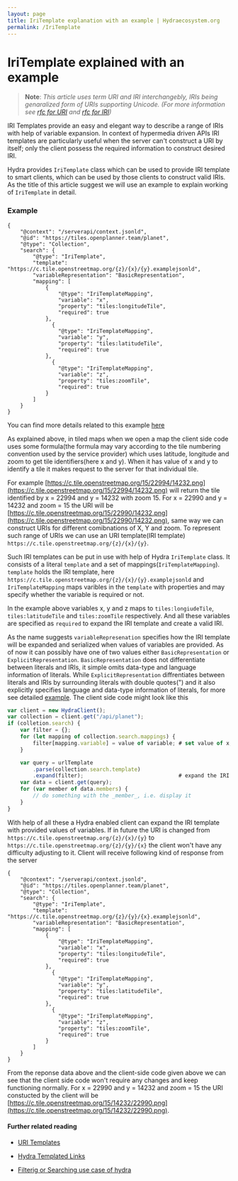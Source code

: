 ```yaml
---
layout: page
title: IriTemplate explanation with an example | Hydraecosystem.org
permalink: /IriTemplate
---
```

# IriTemplate explained with an example

>**Note**: *This article uses term URI and IRI interchangebly, IRIs being genaralized form of URIs supporting Unicode. (For 
 more information see [rfc for URI](https://tools.ietf.org/html/rfc3986) and [rfc for IRI](https://www.ietf.org/rfc/rfc3987.txt))*

IRI Templates provide an easy and elegant way to describe a range of IRIs with help of variable expansion.
In context of hypermedia driven APIs IRI templates are particularly useful when the server can't construct a URI 
by itself; only the client possess the required information to construct desired IRI.

Hydra provides `IriTemplate` class which can be used to provide IRI template to smart clients, which can be used
by those clients to construct valid IRIs. As the title of this article suggest we will use an example to explain
working of `IriTemplate` in
detail.

### Example
```
{
    "@context": "/serverapi/context.jsonld",
    "@id": "https://tiles.openplanner.team/planet",
    "@type": "Collection",
    "search": {
        "@type": "IriTemplate",
        "template": "https://c.tile.openstreetmap.org/{z}/{x}/{y}.examplejsonld",
        "variableRepresentation": "BasicRepresentation",
        "mapping": [
            {
                "@type": "IriTemplateMapping",
                "variable": "x",
                "property": "tiles:longitudeTile",
                "required": true
            },
              {
                "@type": "IriTemplateMapping",
                "variable": "y",
                "property": "tiles:latitudeTile",
                "required": true
            },
              {
                "@type": "IriTemplateMapping",
                "variable": "z",
                "property": "tiles:zoomTile",
                "required": true
            }
        ]
    }
}
``` 
You can find more details related to this example [here](https://github.com/HydraCG/Specifications/issues/171)

As explained above, in tiled maps when we open a map the client side code uses some formula(the formula may vary
according to the tile numbering convention used by the service provider) which uses latitude, longitude and zoom
to get tile identifiers(here x and y). When it has value of x and y to identify a tile it makes request to the
server for that individual tile.

For example [https://c.tile.openstreetmap.org/15/22994/14232.png](https://c.tile.openstreetmap.org/15/22994/14232.png) will return the tile identified by x = 22994 and
y = 14232 with zoom 15.
For x = 22990 and y = 14232 and zoom = 15 the URI will be [https://c.tile.openstreetmap.org/15/22990/14232.png](https://c.tile.openstreetmap.org/15/22990/14232.png), 
same way we can construct URIs for different comibnations of X, Y and zoom. To represent such range of URIs we 
can use an URI template(IRI template) `https://c.tile.openstreetmap.org/{z}/{x}/{y}`.

Such IRI templates can be put in use with help of Hydra `IriTemplate` class. It consists of a literal `template` 
and a set of mappings(`IriTemplateMapping`). `template` holds the IRI template, here `https://c.tile.openstreetmap.org/{z}/{x}/{y}.examplejsonld`
and `IriTemplateMapping` maps varibles in the `template` with properties and may specify whether the variable
is required or not.

In the example above variables x, y and z maps to `tiles:longiudeTile`, `tiles:latitudeTile` and `tiles:zoomTile`
respectively. And all these variables are specified as `required` to expand the IRI template and create a valid IRI.

As the name suggests `variableRepresenation` specifies how the IRI template will be expanded and serialized when 
values of variables are provided.
As of now it can possibly have one of two values either `BasicRepresentation` or `ExplicitRepresentation`.
`BasicRepresentation` does not differentiate between literals and IRIs, it simple omits data-type and language
information of literals. While `ExplicitRepresentation` diffrentiates between literals and IRIs by surrounding
literals with double quotes(") and it also explicitly specifies language and data-type information of literals,
for more see detailed [example](http://www.hydra-cg.com/spec/latest/core/#ex-16-the-different-variable-representations).
The client side code might look like this
```js
var client = new HydraClient();
var collection = client.get("/api/planet");
if (colletion.search) {
    var filter = {};
    for (let mapping of collection.search.mappings) {
        filter[mapping.variable] = value of variable; # set value of x, y and z
    }

    var query = urlTemplate
        .parse(collection.search.template)
        .expand(filter);                              # expand the IRI
    var data = client.get(query);
    for (var member of data.members) {
        // do something with the _member_, i.e. display it
    }
}
```
With help of all these a Hydra enabled client can expand the IRI template with provided values of variables. If in
future the URI is changed from `https://c.tile.openstreetmap.org/{z}/{x}/{y}` to `https://c.tile.openstreetmap.org/{z}/{y}/{x}`
the client won't have any difficulty adjusting to it. Client will receive following kind of response from the server
```
{
    "@context": "/serverapi/context.jsonld",
    "@id": "https://tiles.openplanner.team/planet",
    "@type": "Collection",
    "search": {
        "@type": "IriTemplate",
        "template": "https://c.tile.openstreetmap.org/{z}/{y}/{x}.examplejsonld",
        "variableRepresentation": "BasicRepresentation",
        "mapping": [
            {
                "@type": "IriTemplateMapping",
                "variable": "x",
                "property": "tiles:longitudeTile",
                "required": true
            },
              {
                "@type": "IriTemplateMapping",
                "variable": "y",
                "property": "tiles:latitudeTile",
                "required": true
            },
              {
                "@type": "IriTemplateMapping",
                "variable": "z",
                "property": "tiles:zoomTile",
                "required": true
            }
        ]
    }
}
``` 
From the reponse data above and the client-side code given above we can see that the client side code won't require
any changes and keep functioning normally. For x = 22990 and y = 14232 and zoom = 15 the URI constucted by the client
will be [https://c.tile.openstreetmap.org/15/14232/22990.png](https://c.tile.openstreetmap.org/15/14232/22990.png).

#### Further related reading

* [URI Templates](https://tools.ietf.org/html/rfc6570)

* [Hydra Templated Links](http://www.hydra-cg.com/spec/latest/core/#templated-links)

* [Filterig or Searching use case of hydra](https://github.com/HydraCG/Specifications/blob/master/drafts/use-cases/7.searching-events.md)

